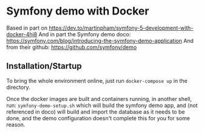 # Symfony demo with Docker

Based in part on https://dev.to/martinpham/symfony-5-development-with-docker-4hj8
And in part the Symfony demo doco: https://symfony.com/blog/introducing-the-symfony-demo-application
And from their github: https://github.com/symfony/demo

## Installation/Startup
To bring the whole environment online, just run
```docker-compose up``` 
in the directory.

Once the docker images are built and containers running, in another shell, run:
```symfony-demo-setup.sh```
which will build the symfony demo app, and (not referenced in doco) will build and import the database as it needs to be done, and the demo configuration doesn't complete this for you for some reason.



